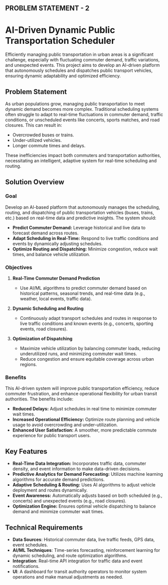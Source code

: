 ## PROBLEM STATEMENT - 2
# AI-Driven Dynamic Public Transportation Scheduler

Efficiently managing public transportation in urban areas is a significant challenge, especially with fluctuating commuter demand, traffic variations, and unexpected events. This project aims to develop an AI-driven platform that autonomously schedules and dispatches public transport vehicles, ensuring dynamic adaptability and optimized efficiency.

## Problem Statement

As urban populations grow, managing public transportation to meet dynamic demand becomes more complex. Traditional scheduling systems often struggle to adapt to real-time fluctuations in commuter demand, traffic conditions, or unscheduled events like concerts, sports matches, and road closures. This can result in:

- Overcrowded buses or trains.
- Under-utilized vehicles.
- Longer commute times and delays.

These inefficiencies impact both commuters and transportation authorities, necessitating an intelligent, adaptive system for real-time scheduling and routing.

## Solution Overview

### Goal

Develop an AI-based platform that autonomously manages the scheduling, routing, and dispatching of public transportation vehicles (buses, trains, etc.) based on real-time data and predictive insights. The system should:

- **Predict Commuter Demand:** Leverage historical and live data to forecast demand across routes.
- **Adapt Scheduling in Real-Time:** Respond to live traffic conditions and events by dynamically adjusting schedules.
- **Optimize Routing and Dispatching:** Minimize congestion, reduce wait times, and balance vehicle utilization.

### Objectives

1. **Real-Time Commuter Demand Prediction**  
   - Use AI/ML algorithms to predict commuter demand based on historical patterns, seasonal trends, and real-time data (e.g., weather, local events, traffic data).
   
2. **Dynamic Scheduling and Routing**  
   - Continuously adapt transport schedules and routes in response to live traffic conditions and known events (e.g., concerts, sporting events, road closures).
   
3. **Optimization of Dispatching**  
   - Maximize vehicle utilization by balancing commuter loads, reducing underutilized runs, and minimizing commuter wait times.
   - Reduce congestion and ensure equitable coverage across urban regions.

### Benefits

This AI-driven system will improve public transportation efficiency, reduce commuter frustration, and enhance operational flexibility for urban transit authorities. The benefits include:

- **Reduced Delays:** Adjust schedules in real time to minimize commuter wait times.
- **Increased Operational Efficiency:** Optimize route planning and vehicle usage to avoid overcrowding and under-utilization.
- **Enhanced User Satisfaction:** A smoother, more predictable commute experience for public transport users.

## Key Features

- **Real-Time Data Integration:** Incorporates traffic data, commuter density, and event information to make data-driven decisions.
- **Predictive Analytics for Demand Forecasting:** Utilizes machine learning algorithms for accurate demand predictions.
- **Adaptive Scheduling & Routing:** Uses AI algorithms to adjust vehicle deployment and routes dynamically.
- **Event Awareness:** Automatically adjusts based on both scheduled (e.g., concerts) and unexpected events (e.g., road closures).
- **Optimization Engine:** Ensures optimal vehicle dispatching to balance demand and minimize commuter wait times.

## Technical Requirements

- **Data Sources**: Historical commuter data, live traffic feeds, GPS data, event schedules.
- **AI/ML Techniques**: Time-series forecasting, reinforcement learning for dynamic scheduling, and route optimization algorithms.
- **Integration**: Real-time API integration for traffic data and event notifications.
- **UI**: A dashboard for transit authority operators to monitor system operations and make manual adjustments as needed.
